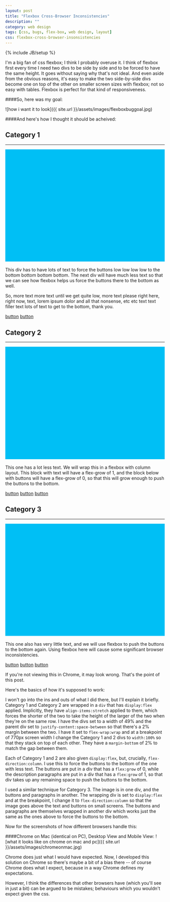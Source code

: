 ```yaml
---
layout: post
title: "Flexbox Cross-Browser Inconsistencies"
description: ""
category: web design
tags: [css, bugs, flex-box, web design, layout]
css: flexbox-cross-browser-insonsistencies
---
```

{% include JB/setup %}

I'm a big fan of css flexbox; I think I probably overuse it. I think of flexbox first every time I need two divs to be side by side and to be forced to have the same height. It goes without saying why that's not ideal. And even aside from the obvious reasons, it's easy to make the two side-by-side divs become one on top of the other on smaller screen sizes with flexbox; not so easy with tables. Flexbox is perfect for that kind of responsiveness.

####So, here was my goal:

![how i want it to look]({{ site.url }}/assets/images/flexboxbuggoal.jpg)

####And here's how I thought it should be acheived:
<div class="first-try">
<div class="jobs-flex">
<div class="jobs">
<h2>Category 1</h2>
<hr>
<img src="/assets/images/jobimg.jpg">
<div class="job-content">
<p>This div has to have lots of text to force the buttons low low low low to the bottom bottom bottom bottom. The next div will have much less text so that we can see how flexbox helps us force the buttons there to the bottom as well.</p><p>
So, more text more text until we get quite low, more text please right here, right now, text, lorem ipsum dolor and all that nonsense, etc etc text text filler text lots of text to get to the bottom, thank you.</p>
</div>
<div class="job-buttons"><a class="job-button" href="#">button</a> <a class="job-button" href="#">button</a></div>
</div>
<div class="jobs">
<h2>Category 2</h2>
<hr>
<img src="/assets/images/jobimg.jpg">
<div class="job-content">
<p>This one has a lot less text. We will wrap this in a flexbox with column layout. This block with text will have a flex-grow of 1, and the block below with buttons will have a flex-grow of 0, so that this will grow enough to push the buttons to the bottom.</p>
</div>
<div class="job-buttons"><a class="job-button" href="#">button</a> <a class="job-button" href="#">button</a> <a class="job-button" href="#">button</a></div>
</div>
</div>

<div class="jobs wide">
<h2>Category 3</h2>
<hr>
<div class="job-wide-all">
<div><img src="/assets/images/jobimg.jpg"></div>
<div class="job-content-buttons">
<div class="job-content">
<p>This one also has very little text, and we will use flexbox to push the buttons to the bottom again. Using flexbox here will cause some significant browser inconsistencies.

</p>
</div>
<div class="job-buttons"><a class="job-button" href="#">button</a> <a class="job-button" href="#">button</a> <a class="job-button" href="#">button</a></div>
</div>
</div>
</div>
</div>

If you're not viewing this in Chrome, it may look wrong. That's the point of this post. 

Here's the basics of how it's supposed to work:

I won't go into the ins and outs of what I did there, but I'll explain it briefly. Category 1 and Category 2 are wrapped in a `div` that has `display:flex` applied. Implicitly, they have `align-items:stretch` applied to them, which forces the shorter of the two to take the height of the larger of the two when they're on the same row. I have the divs set to a width of 49% and the parent div set to `justify-content:space-between` so that there's a 2% margin between the two. I have it set to `flex-wrap:wrap` and at a breakpoint of 770px screen width I change the Category 1 and 2 divs to `width:100%` so that they stack on top of each other. They have a `margin-bottom` of 2% to match the gap between them.

Each of Category 1 and 2 are also given `display:flex`, but, crucially, `flex-direction:column`. I use this to force the buttons to the bottom of the one with less text. The buttons are put in a div that has a `flex:grow` of 0, while the description paragraphs are put in a div that has a `flex:grow` of 1, so that div takes up any remaining space to push the buttons to the bottom.

I used a similar technique for Category 3. The image is in one div, and the buttons and paragraphs in another. The wrapping div is set to `display:flex` and at the breakpoint, I change it to `flex-direction:column` so that the image goes above the text and buttons on small screens. The buttons and paragraphs are themselves wrapped in another div which works just the same as the ones above to force the buttons to the bottom.

Now for the screenshots of how different browsers handle this:

####Chrome on Mac (identical on PC), Desktop View and Mobile View:
![what it looks like on chrome on mac and pc]({{ site.url }}/assets/images/chromeonmac.jpg)

Chrome does just what I would have expected. Now, I developed this solution on Chrome so there's maybe a bit of a bias there -- of course Chrome does what I expect, because in a way Chrome defines my expectations. 

However, I think the differences that other browsers have (which you'll see in just a bit) can be argued to be mistakes; behaviours which you wouldn't expect given the css.
